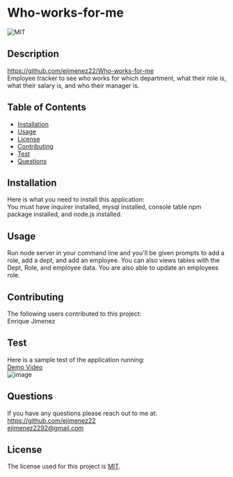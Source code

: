   # Who-works-for-me
  
  ![MIT](https://img.shields.io/badge/License-MIT-yellow.svg)
  
  ## Description 
  https://github.com/ejimenez22/Who-works-for-me
  <br />
  Employee tracker to see who works for which department, what their role is, what their salary is, and who their manager is.
  ## Table of Contents
  * [Installation](#Installation)
  * [Usage](#Usage)
  * [License](#License)
  * [Contributing](#Contributing)
  * [Test](#Test)
  * [Questions](#Questions)
  ## Installation
  Here is what you need to install this application: 
  <br />
  You must have inquirer installed, mysql installed, console table npm package installed, and node.js installed.
  ## Usage
  Run node server in your command line and you'll be given prompts to add a role, add a dept, and add an employee. You can also views tables with the Dept, Role, and employee data. You are also able to update an employees role.
  ## Contributing
  The following users contributed to this project:
  <br />
  Enrique Jimenez
  ## Test
  Here is a sample test of the application running:
  <br />
  [Demo Video](https://drive.google.com/file/d/19B8-UYHmeNP_eFfXd39s9UeiexIB7I-S/view)
  <br />
  ![image](./assets/images/mod-12-chall-gif.gif)
  ## Questions
  If you have any questions please reach out to me at:
  <br />
  https://github.com/ejimenez22
  <br />
  ejimenez2292@gmail.com
  <br />
  
  ## License
  The license used for this project is [MIT](#License).
  